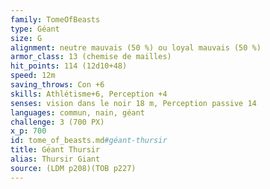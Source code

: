 ```yaml
---
family: TomeOfBeasts
type: Géant
size: G
alignment: neutre mauvais (50 %) ou loyal mauvais (50 %)
armor_class: 13 (chemise de mailles)
hit_points: 114 (12d10+48)
speed: 12m
saving_throws: Con +6
skills: Athlétisme+6, Perception +4
senses: vision dans le noir 18 m, Perception passive 14
languages: commun, nain, géant
challenge: 3 (700 PX)
x_p: 700
id: tome_of_beasts.md#géant-thursir
title: Géant Thursir
alias: Thursir Giant
source: (LDM p208)(TOB p227)
---
```


